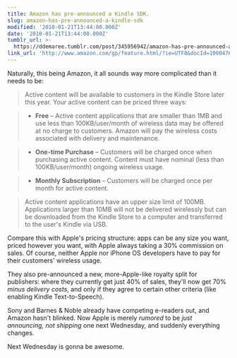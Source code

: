 ```yaml
---
title: Amazon has pre-announced a Kindle SDK.
slug: amazon-has-pre-announced-a-kindle-sdk
modified: '2010-01-21T13:44:00.000Z'
date: '2010-01-21T13:44:00.000Z'
tumblr_url: >-
  https://ddemaree.tumblr.com/post/345956942/amazon-has-pre-announced-a-kindle-sdk
link_url: 'http://www.amazon.com/gp/feature.html/?ie=UTF8&docId=1000476231'
---
```

Naturally, this being Amazon, it all sounds way more complicated than it needs to be:

> Active content will be available to customers in the Kindle Store later this year. Your active content can be priced three ways:

> *   **Free** – Active content applications that are smaller than 1MB and use less than 100KB/user/month of wireless data may be offered at no charge to customers. Amazon will pay the wireless costs associated with delivery and maintenance.

> *   **One-time Purchase** – Customers will be charged once when purchasing active content. Content must have nominal (less than 100KB/user/month) ongoing wireless usage.

> *   **Monthly Subscription** – Customers will be charged once per month for active content.

> Active content applications have an upper size limit of 100MB. Applications larger than 10MB will not be delivered wirelessly but can be downloaded from the Kindle Store to a computer and transferred to the user's Kindle via USB.

Compare this with Apple's pricing structure: apps can be any size you want, priced however you want, with Apple always taking a 30% commission on sales. Of course, neither Apple nor iPhone OS developers have to pay for their customers' wireless usage.

They also pre-announced a new, more-Apple-like royalty split for publishers: where they currently get just 40% of sales, they'll now get 70% _minus delivery costs_, and only if they agree to certain other criteria (like enabling Kindle Text-to-Speech).

Sony and Barnes & Noble already have competing e-readers out, and Amazon hasn't blinked. Now Apple is merely _rumored_ to be _just announcing, not shipping_ one next Wednesday, and suddenly everything changes.

Next Wednesday is gonna be awesome.
